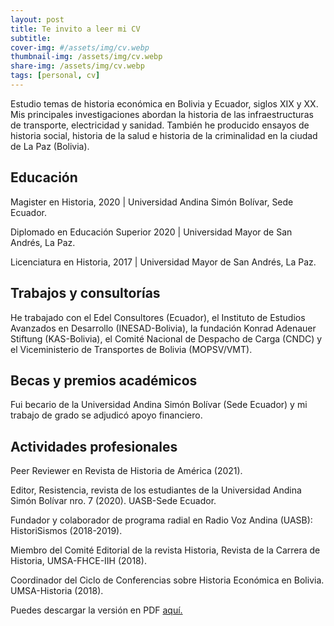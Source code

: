 ```yaml
---
layout: post
title: Te invito a leer mi CV
subtitle: 
cover-img: #/assets/img/cv.webp
thumbnail-img: /assets/img/cv.webp
share-img: /assets/img/cv.webp
tags: [personal, cv]
---
```

Estudio temas de historia económica en Bolivia y Ecuador, siglos XIX y XX. Mis principales investigaciones abordan la historia de las infraestructuras de transporte, electricidad y sanidad. También he producido ensayos de historia social, historia de la salud e historia de la criminalidad en la ciudad de La Paz (Bolivia).

## Educación
Magister en Historia, 2020 | Universidad Andina Simón Bolívar, Sede Ecuador.

Diplomado en Educación Superior 2020 | Universidad Mayor de San Andrés, La Paz.

Licenciatura en Historia, 2017 | Universidad Mayor de San Andrés, La Paz.

## Trabajos y consultorías
He trabajado con el Edel Consultores (Ecuador), el Instituto de Estudios Avanzados en Desarrollo (INESAD-Bolivia), la fundación Konrad Adenauer Stiftung (KAS-Bolivia), el Comité Nacional de Despacho de Carga (CNDC) y el Viceministerio de Transportes de Bolivia (MOPSV/VMT).

## Becas y premios académicos
Fui becario de la Universidad Andina Simón Bolívar (Sede Ecuador) y mi trabajo de grado se adjudicó apoyo financiero.

## Actividades profesionales
Peer Reviewer en Revista de Historia de América (2021).

Editor, Resistencia, revista de los estudiantes de la Universidad Andina Simón Bolívar nro. 7 (2020). UASB-Sede Ecuador.

Fundador y colaborador de programa radial en Radio Voz Andina (UASB): HistoriSismos (2018-2019).

Miembro del Comité Editorial de la revista Historia, Revista de la Carrera de Historia, UMSA-FHCE-IIH (2018).

Coordinador del Ciclo de Conferencias sobre Historia Económica en Bolivia. UMSA-Historia (2018).

Puedes descargar la versión en PDF [aquí.](_pdf\CV_Nigel_Caspa.pdf)
